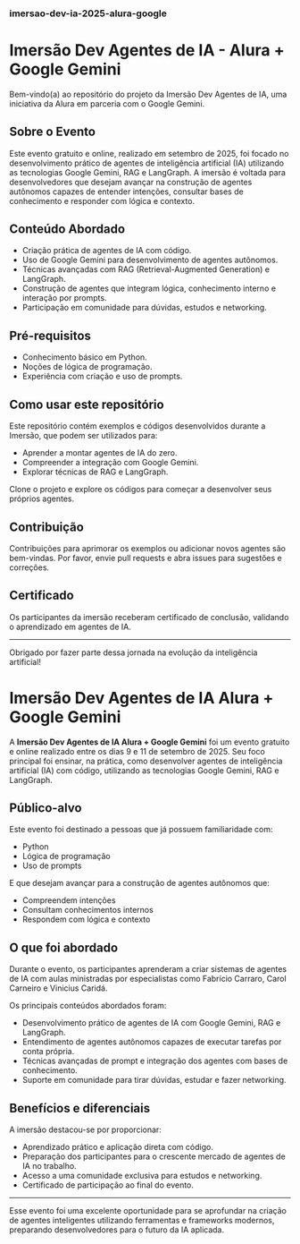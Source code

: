 ### imersao-dev-ia-2025-alura-google

# Imersão Dev Agentes de IA - Alura + Google Gemini

Bem-vindo(a) ao repositório do projeto da Imersão Dev Agentes de IA, uma iniciativa da Alura em parceria com o Google Gemini.

## Sobre o Evento

Este evento gratuito e online, realizado em setembro de 2025, foi focado no desenvolvimento prático de agentes de inteligência artificial (IA) utilizando as tecnologias Google Gemini, RAG e LangGraph. A imersão é voltada para desenvolvedores que desejam avançar na construção de agentes autônomos capazes de entender intenções, consultar bases de conhecimento e responder com lógica e contexto.

## Conteúdo Abordado

- Criação prática de agentes de IA com código.
- Uso de Google Gemini para desenvolvimento de agentes autônomos.
- Técnicas avançadas com RAG (Retrieval-Augmented Generation) e LangGraph.
- Construção de agentes que integram lógica, conhecimento interno e interação por prompts.
- Participação em comunidade para dúvidas, estudos e networking.

## Pré-requisitos

- Conhecimento básico em Python.
- Noções de lógica de programação.
- Experiência com criação e uso de prompts.

## Como usar este repositório

Este repositório contém exemplos e códigos desenvolvidos durante a Imersão, que podem ser utilizados para:

- Aprender a montar agentes de IA do zero.
- Compreender a integração com Google Gemini.
- Explorar técnicas de RAG e LangGraph.

Clone o projeto e explore os códigos para começar a desenvolver seus próprios agentes.


## Contribuição

Contribuições para aprimorar os exemplos ou adicionar novos agentes são bem-vindas. Por favor, envie pull requests e abra issues para sugestões e correções.

## Certificado

Os participantes da imersão receberam certificado de conclusão, validando o aprendizado em agentes de IA.

---

Obrigado por fazer parte dessa jornada na evolução da inteligência artificial!


# Imersão Dev Agentes de IA Alura + Google Gemini

A **Imersão Dev Agentes de IA Alura + Google Gemini** foi um evento gratuito e online realizado entre os dias 9 e 11 de setembro de 2025. Seu foco principal foi ensinar, na prática, como desenvolver agentes de inteligência artificial (IA) com código, utilizando as tecnologias Google Gemini, RAG e LangGraph.

## Público-alvo

Este evento foi destinado a pessoas que já possuem familiaridade com:
- Python
- Lógica de programação
- Uso de prompts

E que desejam avançar para a construção de agentes autônomos que:
- Compreendem intenções
- Consultam conhecimentos internos
- Respondem com lógica e contexto

## O que foi abordado

Durante o evento, os participantes aprenderam a criar sistemas de agentes de IA com aulas ministradas por especialistas como Fabrício Carraro, Carol Carneiro e Vinicius Caridá.

Os principais conteúdos abordados foram:
- Desenvolvimento prático de agentes de IA com Google Gemini, RAG e LangGraph.
- Entendimento de agentes autônomos capazes de executar tarefas por conta própria.
- Técnicas avançadas de prompt e integração dos agentes com bases de conhecimento.
- Suporte em comunidade para tirar dúvidas, estudar e fazer networking.

## Benefícios e diferenciais

A imersão destacou-se por proporcionar:
- Aprendizado prático e aplicação direta com código.
- Preparação dos participantes para o crescente mercado de agentes de IA no trabalho.
- Acesso a uma comunidade exclusiva para estudos e networking.
- Certificado de participação ao final do evento.

---

Esse evento foi uma excelente oportunidade para se aprofundar na criação de agentes inteligentes utilizando ferramentas e frameworks modernos, preparando desenvolvedores para o futuro da IA aplicada.

